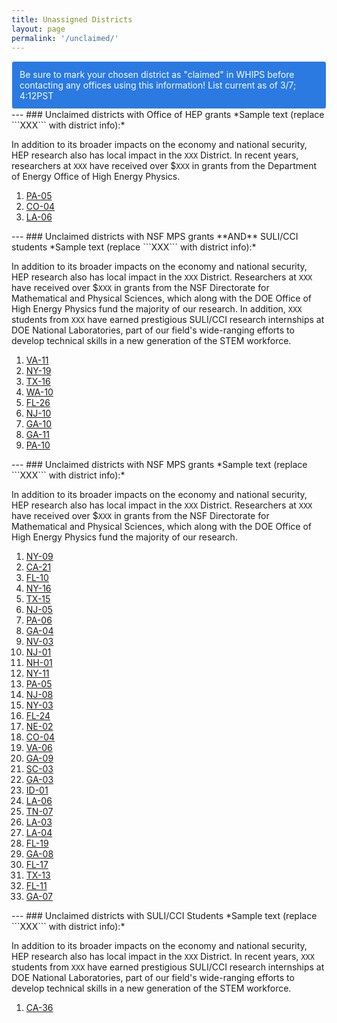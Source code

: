```yaml
---
title: Unassigned Districts
layout: page
permalink: '/unclaimed/'
---
```

<style type="text/css">
.alert {
  position: relative;
  padding: 0.75rem 0.75rem;
  border: 1px solid transparent;
  border-radius: 0.25rem;
}
.alert-info {
  color: #fdfdfd;
  background-color: #2a7ae2;
  border-color: #fdfdfd;
}
</style>
<div class="alert alert-info">
Be sure to mark your chosen district as "claimed" in WHIPS before contacting any offices using this information! List current as of 3/7; 4:12PST
</div>
---
### Unclaimed districts with Office of HEP grants
*Sample text (replace ```XXX``` with district info):* 

In addition to its broader impacts on the economy and national security, HEP research also has local impact in the ```XXX``` District. In recent years, researchers at ```XXX``` have received over $```XXX``` in grants from the Department of Energy Office of High Energy Physics.
<ol>
<li><a href="https://mbaumer.github.io/us_hep_funding/states/PA/#PA-05">PA-05</a></li>
<li><a href="https://mbaumer.github.io/us_hep_funding/states/CO/#CO-04">CO-04</a></li>
<li><a href="https://mbaumer.github.io/us_hep_funding/states/LA/#LA-06">LA-06</a></li>
</ol>
---
### Unclaimed districts with NSF MPS grants **AND** SULI/CCI students
*Sample text (replace ```XXX``` with district info):* 

In addition to its broader impacts on the economy and national security, HEP research also has local impact in the ```XXX``` District. Researchers at ```XXX``` have received over $```XXX``` in grants from the NSF Directorate for Mathematical and Physical Sciences, which along with the DOE Office of High Energy Physics fund the majority of our research. In addition, ```XXX``` students from ```XXX``` have earned prestigious SULI/CCI research internships at DOE National Laboratories, part of our field's wide-ranging efforts to develop technical skills in a new generation of the STEM workforce.
<ol>
<li><a href="https://mbaumer.github.io/us_hep_funding/states/VA/#VA-11">VA-11</a></li>
<li><a href="https://mbaumer.github.io/us_hep_funding/states/NY/#NY-19">NY-19</a></li>
<li><a href="https://mbaumer.github.io/us_hep_funding/states/TX/#TX-16">TX-16</a></li>
<li><a href="https://mbaumer.github.io/us_hep_funding/states/WA/#WA-10">WA-10</a></li>
<li><a href="https://mbaumer.github.io/us_hep_funding/states/FL/#FL-26">FL-26</a></li>
<li><a href="https://mbaumer.github.io/us_hep_funding/states/NJ/#NJ-10">NJ-10</a></li>
<li><a href="https://mbaumer.github.io/us_hep_funding/states/GA/#GA-10">GA-10</a></li>
<li><a href="https://mbaumer.github.io/us_hep_funding/states/GA/#GA-11">GA-11</a></li>
<li><a href="https://mbaumer.github.io/us_hep_funding/states/PA/#PA-10">PA-10</a></li>
</ol>
---
### Unclaimed districts with NSF MPS grants
*Sample text (replace ```XXX``` with district info):* 

In addition to its broader impacts on the economy and national security, HEP research also has local impact in the ```XXX``` District. Researchers at ```XXX``` have received over $```XXX``` in grants from the NSF Directorate for Mathematical and Physical Sciences, which along with the DOE Office of High Energy Physics fund the majority of our research.
<ol>
<li><a href="https://mbaumer.github.io/us_hep_funding/states/NY/#NY-09">NY-09</a></li>
<li><a href="https://mbaumer.github.io/us_hep_funding/states/CA/#CA-21">CA-21</a></li>
<li><a href="https://mbaumer.github.io/us_hep_funding/states/FL/#FL-10">FL-10</a></li>
<li><a href="https://mbaumer.github.io/us_hep_funding/states/NY/#NY-16">NY-16</a></li>
<li><a href="https://mbaumer.github.io/us_hep_funding/states/TX/#TX-15">TX-15</a></li>
<li><a href="https://mbaumer.github.io/us_hep_funding/states/NJ/#NJ-05">NJ-05</a></li>
<li><a href="https://mbaumer.github.io/us_hep_funding/states/PA/#PA-06">PA-06</a></li>
<li><a href="https://mbaumer.github.io/us_hep_funding/states/GA/#GA-04">GA-04</a></li>
<li><a href="https://mbaumer.github.io/us_hep_funding/states/NV/#NV-03">NV-03</a></li>
<li><a href="https://mbaumer.github.io/us_hep_funding/states/NJ/#NJ-01">NJ-01</a></li>
<li><a href="https://mbaumer.github.io/us_hep_funding/states/NH/#NH-01">NH-01</a></li>
<li><a href="https://mbaumer.github.io/us_hep_funding/states/NY/#NY-11">NY-11</a></li>
<li><a href="https://mbaumer.github.io/us_hep_funding/states/PA/#PA-05">PA-05</a></li>
<li><a href="https://mbaumer.github.io/us_hep_funding/states/NJ/#NJ-08">NJ-08</a></li>
<li><a href="https://mbaumer.github.io/us_hep_funding/states/NY/#NY-03">NY-03</a></li>
<li><a href="https://mbaumer.github.io/us_hep_funding/states/FL/#FL-24">FL-24</a></li>
<li><a href="https://mbaumer.github.io/us_hep_funding/states/NE/#NE-02">NE-02</a></li>
<li><a href="https://mbaumer.github.io/us_hep_funding/states/CO/#CO-04">CO-04</a></li>
<li><a href="https://mbaumer.github.io/us_hep_funding/states/VA/#VA-06">VA-06</a></li>
<li><a href="https://mbaumer.github.io/us_hep_funding/states/GA/#GA-09">GA-09</a></li>
<li><a href="https://mbaumer.github.io/us_hep_funding/states/SC/#SC-03">SC-03</a></li>
<li><a href="https://mbaumer.github.io/us_hep_funding/states/GA/#GA-03">GA-03</a></li>
<li><a href="https://mbaumer.github.io/us_hep_funding/states/ID/#ID-01">ID-01</a></li>
<li><a href="https://mbaumer.github.io/us_hep_funding/states/LA/#LA-06">LA-06</a></li>
<li><a href="https://mbaumer.github.io/us_hep_funding/states/TN/#TN-07">TN-07</a></li>
<li><a href="https://mbaumer.github.io/us_hep_funding/states/LA/#LA-03">LA-03</a></li>
<li><a href="https://mbaumer.github.io/us_hep_funding/states/LA/#LA-04">LA-04</a></li>
<li><a href="https://mbaumer.github.io/us_hep_funding/states/FL/#FL-19">FL-19</a></li>
<li><a href="https://mbaumer.github.io/us_hep_funding/states/GA/#GA-08">GA-08</a></li>
<li><a href="https://mbaumer.github.io/us_hep_funding/states/FL/#FL-17">FL-17</a></li>
<li><a href="https://mbaumer.github.io/us_hep_funding/states/TX/#TX-13">TX-13</a></li>
<li><a href="https://mbaumer.github.io/us_hep_funding/states/FL/#FL-11">FL-11</a></li>
<li><a href="https://mbaumer.github.io/us_hep_funding/states/GA/#GA-07">GA-07</a></li>
</ol>
---
### Unclaimed districts with SULI/CCI Students
*Sample text (replace ```XXX``` with district info):* 

In addition to its broader impacts on the economy and national security, HEP research also has local impact in the ```XXX``` District. In recent years, ```XXX``` students from ```XXX``` have earned prestigious SULI/CCI research internships at DOE National Laboratories, part of our field's wide-ranging efforts to develop technical skills in a new generation of the STEM workforce.
<ol>
<li><a href="https://mbaumer.github.io/us_hep_funding/states/CA/#CA-36">CA-36</a></li>
</ol>
